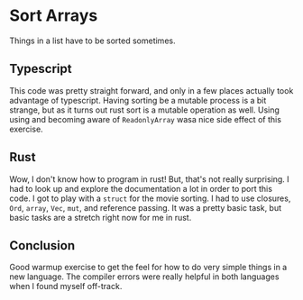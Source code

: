 # Sort Arrays

Things in a list have to be sorted sometimes.

## Typescript

This code was pretty straight forward, and only in a few places actually took advantage of
typescript. Having sorting be a mutable process is a bit strange, but as it turns out rust sort is
a mutable operation as well. Using using and becoming aware of `ReadonlyArray` wasa nice
side effect of this exercise.

## Rust

Wow, I don't know how to program in rust! But, that's not really surprising. I had to look up and
explore the documentation a lot in order to port this code. I got to play with a `struct` for the
movie sorting. I had to use closures, `Ord`, `array`, `Vec`, `mut`, and reference passing. It was
a pretty basic task, but basic tasks are a stretch right now for me in rust.

## Conclusion

Good warmup exercise to get the feel for how to do very simple things in a new
language. The compiler errors were really helpful in both languages when I found
myself off-track.

